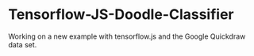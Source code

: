 # Tensorflow-JS-Doodle-Classifier
Working on a new example with tensorflow.js and the Google Quickdraw data set.
